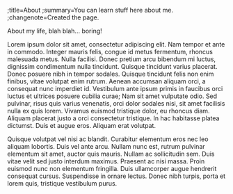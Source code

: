 ;title=About
;summary=You can learn stuff here about me.
;changenote=Created the page.

About my life, blah blah... boring! 

Lorem ipsum dolor sit amet, consectetur adipiscing elit. Nam tempor et ante in commodo. Integer mauris felis, congue id metus fermentum, rhoncus malesuada metus. Nulla facilisi. Donec pretium arcu bibendum mi luctus, dignissim condimentum nulla tincidunt. Quisque tincidunt varius placerat. Donec posuere nibh in tempor sodales. Quisque tincidunt felis non enim finibus, vitae volutpat enim rutrum. Aenean accumsan aliquam orci, a consequat nunc imperdiet id. Vestibulum ante ipsum primis in faucibus orci luctus et ultrices posuere cubilia curae; Nam sit amet vulputate odio. Sed pulvinar, risus quis varius venenatis, orci dolor sodales nisi, sit amet facilisis nulla ex quis lorem. Vivamus euismod tristique dolor, eu rhoncus diam. Aliquam placerat justo a orci consectetur tristique. In hac habitasse platea dictumst. Duis et augue eros. Aliquam erat volutpat.

Quisque volutpat vel nisi ac blandit. Curabitur elementum eros nec leo aliquam lobortis. Duis vel ante arcu. Nullam nunc est, rutrum pulvinar elementum sit amet, auctor quis mauris. Nullam ac sollicitudin sem. Duis vitae velit sed justo interdum maximus. Praesent ac nisi massa. Proin euismod nunc non elementum fringilla. Duis ullamcorper augue hendrerit consequat cursus. Suspendisse in ornare lectus. Donec nibh turpis, porta et lorem quis, tristique vestibulum purus.
